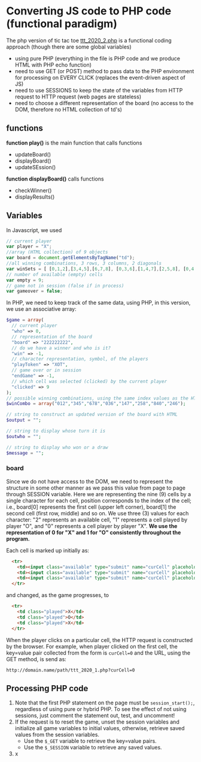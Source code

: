 # Converting JS code to PHP code (functional paradigm)

The php version of tic tac toe [ttt_2020_2.php](ttt_2020_2.php) is a functional coding approach (though there are some global variables)
- using pure PHP (everything in the file is PHP code and we produce HTML with PHP echo function)
- need to use GET (or POST) method to pass data to the PHP environment for processing on EVERY CLICK (replaces the event-driven aspect of JS)
- need to use SESSIONS to keep the state of the variables from HTTP request to HTTP request (web pages are stateless)
- need to choose a different representation of the board (no access to the DOM, therefore no HTML collection of td's)

## functions

**function play()**
is the main function that calls functions
- updateBoard()
- displayBoard()
- updateSEssion()

**function displayBoard()**
calls functions
- checkWinner()
- displayResults()

## Variables

In Javascript, we used
```js
// current player
var player = "X"; 
//array (HTML collection) of 9 objects  
var board = document.getElementsByTagName("td"); 
//all winning combinations, 3 rows, 3 columns, 2 diagonals
var winSets = [ [0,1,2],[3,4,5],[6,7,8], [0,3,6],[1,4,7],[2,5,8], [0,4,8],[2,4,6] ]; 
// number of available (empty) cells
var empty = 9; 
// game not in session (false if in process)
var gameover = false; 
```

In PHP, we need to keep track of the same data, using PHP, in this version, we use an associative array:
```php
$game = array(
  // current player
  "who" => 0,
  // representation of the board
  "board" => "222222222",
  // do we have a winner and who is it?
  "win" => -1,
  // character representation, symbol, of the players
  "playToken" => "XOT",
  // game over or in session
  "endGame" => -1,
  // which cell was selected (clicked) by the current player
  "clicked" => 9
);
// possible winning combinations, using the same index values as the HTML collection in JS version
$winCombo = array("012","345","678","036","147","258","840","246");

// string to construct an updated version of the board with HTML
$output = "";

// string to display whose turn it is
$outwho = "";

// string to display who won or a draw
$message = "";
```

### board
Since we do not have access to the DOM, we need to represent the structure in some other manner as we pass this value from page to page through SESSION variable.  Here we are representing the nine (9) cells by a single character for each cell, position corresponds to the index of the cell; i.e., board[0] represents the first cell (upper left corner), board[1] the second cell (first row, middle) and so on. We use three (3) values for each character: "2" represents an available cell, "1" represents a cell played by player "O", and "0" represents a cell player by player "X". **We use the representation of 0 for "X" and 1 for "O" consistently throughout the program.**

Each cell is marked up initially as:
```html
  <tr>
    <td><input class="available" type="submit" name="curCell" placeholder="-" value="0" /></td>
    <td><input class="available" type="submit" name="curCell" placeholder="-" value="1" /></td>
    <td><input class="available" type="submit" name="curCell" placeholder="-" value="2" /></td>
  </tr>
```

and changed, as the game progresses, to 
```html
  <tr>
    <td class="played">X</td>
    <td class="played">O</td>
    <td class="played">X</td>
  </tr>
```
When the player clicks on a particular cell, the HTTP request is constructed by the browser. For example, when player clicked on the first cell, the key=value pair collected from the form is `curCell=0` and the URL, using the GET method, is send as:
```
http://domain.name/path/ttt_2020_1.php?curCell=0
```

## Processing PHP code

1. Note that the first PHP statement on the page must be `session_start();`, regardless of using pure or hybrid PHP. To see the effect of not using sessions, just comment the statement out, test, and uncomment!
2. If the request is to reset the game, unset the session variables and initialize all game variables to initial values, otherwise, retrieve saved values from the session variables.
    - Use the `$_GET` variable to retrieve the key=value pairs.
    - Use the `$_SESSION` variable to retrieve any saved values.
3. x


